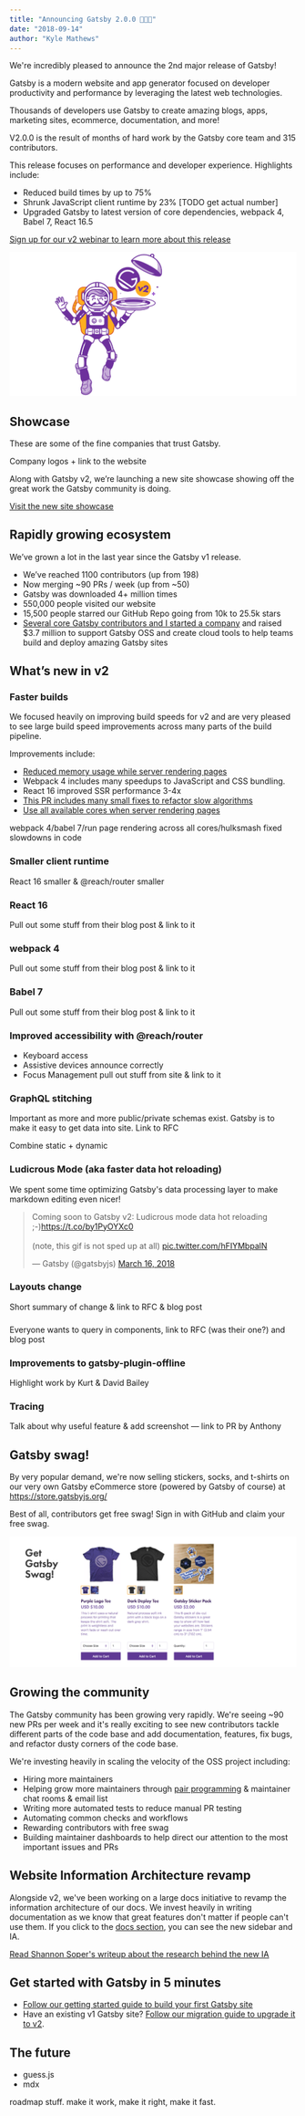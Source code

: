 ```yaml
---
title: "Announcing Gatsby 2.0.0 🎉🎉🎉"
date: "2018-09-14"
author: "Kyle Mathews"
---
```


We're incredibly pleased to announce the 2nd major release of Gatsby!

Gatsby is a modern website and app generator focused on developer productivity and performance by leveraging the latest web technologies.

Thousands of developers use Gatsby to create amazing blogs, apps, marketing sites, ecommerce, documentation, and more!

V2.0.0 is the result of months of hard work by the Gatsby core team and 315 contributors.

This release focuses on performance and developer experience. Highlights include:

- Reduced build times by up to 75%
- Shrunk JavaScript client runtime by 23% [TODO get actual number]
- Upgraded Gatsby to latest version of core dependencies, webpack 4, Babel 7, React 16.5

[Sign up for our v2 webinar to learn more about this release](https://www.gatsbyjs.com/v2-launch-webinar)

![Gatsby astronaut butler delivers v2](./images/gatsby-v2-astronaut.png)

## Showcase

These are some of the fine companies that trust Gatsby.

Company logos + link to the website

Along with Gatsby v2, we’re launching a new site showcase showing off the great work the Gatsby community is doing.

[Visit the new site showcase](/showcase/)

## Rapidly growing ecosystem

We’ve grown a lot in the last year since the Gatsby v1 release.

- We’ve reached 1100 contributors (up from 198)
- Now merging ~90 PRs / week (up from ~50)
- Gatsby was downloaded 4+ million times
- 550,000 people visited our website
- 15,500 people starred our GitHub Repo going from 10k to 25.5k stars
- [Several core Gatsby contributors and I started a company](/blog/2018-05-24-launching-new-gatsby-company/) and raised $3.7 million to support Gatsby OSS and create cloud tools to help teams build and deploy amazing Gatsby sites

## What’s new in v2

### Faster builds

We focused heavily on improving build speeds for v2 and are very pleased to see large build speed improvements across many parts of the build pipeline.

Improvements include:

- [Reduced memory usage while server rendering pages](https://github.com/gatsbyjs/gatsby/pull/4912#issuecomment-381407967)
- Webpack 4 includes many speedups to JavaScript and CSS bundling.
- React 16 improved SSR performance 3-4x
- [This PR includes many small fixes to refactor slow algorithms](https://github.com/gatsbyjs/gatsby/pull/6226)
- [Use all available cores when server rendering pages](https://github.com/gatsbyjs/gatsby/pull/6417)

webpack 4/babel 7/run page rendering across all cores/hulksmash fixed slowdowns in code

### Smaller client runtime
React 16 smaller & @reach/router smaller

### React 16
Pull out some stuff from their blog post & link to it

### webpack 4
Pull out some stuff from their blog post & link to it

### Babel 7
Pull out some stuff from their blog post & link to it

### Improved accessibility with @reach/router
- Keyboard access
- Assistive devices announce correctly
- Focus Management
pull out stuff from site & link to it

### GraphQL stitching
Important as more and more public/private schemas exist. Gatsby is to make it easy to get data into site. Link to RFC

Combine static + dynamic

### Ludicrous Mode (aka faster data hot reloading)

We spent some time optimizing Gatsby's data processing layer to make markdown editing even nicer!

<blockquote class="twitter-tweet" data-lang="en"><p lang="en" dir="ltr">Coming soon to Gatsby v2: Ludicrous mode data hot reloading ;-)<a href="https://t.co/by1PyOYXc0">https://t.co/by1PyOYXc0</a><br><br>(note, this gif is not sped up at all) <a href="https://t.co/hFIYMbpalN">pic.twitter.com/hFIYMbpalN</a></p>&mdash; Gatsby (@gatsbyjs) <a href="https://twitter.com/gatsbyjs/status/974507205121617920?ref_src=twsrc%5Etfw">March 16, 2018</a></blockquote>

### Layouts change
Short summary of change & link to RFC & blog post

### <StaticQuery>
Everyone wants to query in components, link to RFC (was their one?) and blog post

### Improvements to gatsby-plugin-offline
Highlight work by Kurt & David Bailey

### Tracing
Talk about why useful feature & add screenshot — link to PR by Anthony

## Gatsby swag!

By very popular demand, we're now selling stickers, socks, and t-shirts on our very own Gatsby eCommerce store (powered by Gatsby of course) at https://store.gatsbyjs.org/

Best of all, contributors get free swag! Sign in with GitHub and claim your free swag.

![store.gatsbyjs.org screenshot](./images/gatsby-store.png)

## Growing the community

The Gatsby community has been growing very rapidly. We're seeing ~90 new PRs per week and it's really exciting to see new contributors tackle different parts of the code base and add documentation, features, fix bugs, and refactor dusty corners of the code base.

We're investing heavily in scaling the velocity of the OSS project including:

- Hiring more maintainers
- Helping grow more maintainers through [pair programming](/docs/pair-programming/) & maintainer chat rooms & email list
- Writing more automated tests to reduce manual PR testing
- Automating common checks and workflows
- Rewarding contributors with free swag
- Building maintainer dashboards to help direct our attention to the most important issues and PRs

## Website Information Architecture revamp

Alongside v2, we've been working on a large docs initiative to revamp the information architecture of our docs. We invest heavily in writing documentation as we know that great features don't matter if people can't use them. If you click to the [docs section](/docs/), you can see the new sidebar and IA.

[Read Shannon Soper's writeup about the research behind the new IA](/blog/2018-07-31-docs-redesign/)

## Get started with Gatsby in 5 minutes

- [Follow our getting started guide to build your first Gatsby site](/docs)
- Have an existing v1 Gatsby site? [Follow our migration guide to upgrade it to v2](/docs/migrating-from-v1-to-v2/).

## The future

- guess.js
- mdx

roadmap stuff. make it work, make it right, make it fast.



